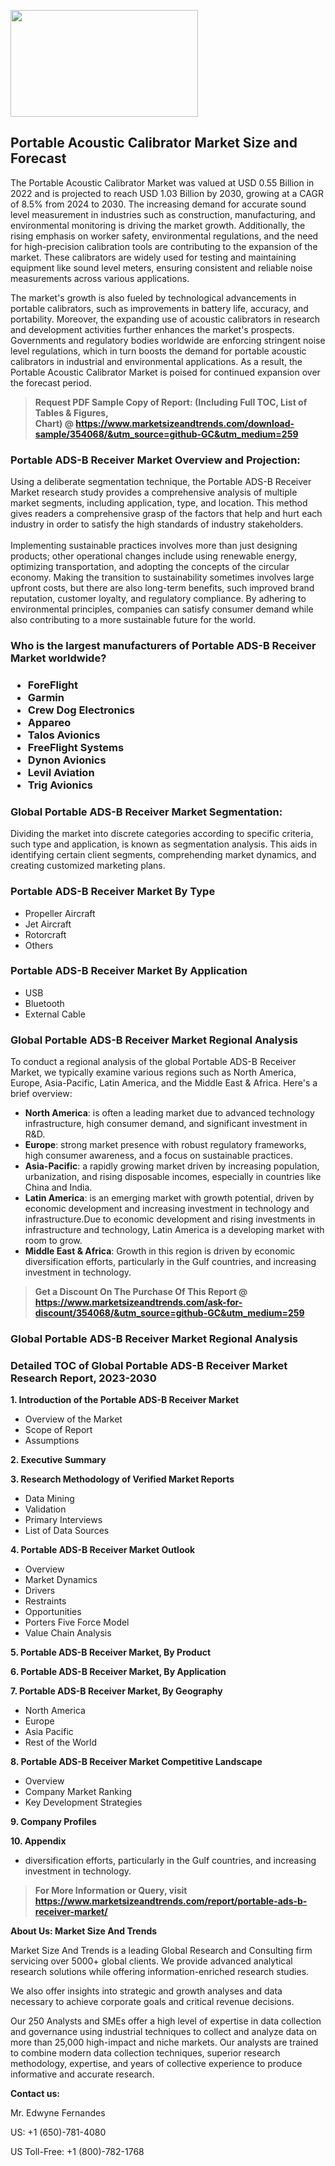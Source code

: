 <p><img class="alignnone size-medium wp-image-20088" src="https://ffe5etoiles.com/wp-content/uploads/2024/12/MST1-300x171.png" alt="" width="300" height="171" /></p><h2>Portable Acoustic Calibrator Market Size and Forecast</h2><p>The Portable Acoustic Calibrator Market was valued at USD 0.55 Billion in 2022 and is projected to reach USD 1.03 Billion by 2030, growing at a CAGR of 8.5% from 2024 to 2030. The increasing demand for accurate sound level measurement in industries such as construction, manufacturing, and environmental monitoring is driving the market growth. Additionally, the rising emphasis on worker safety, environmental regulations, and the need for high-precision calibration tools are contributing to the expansion of the market. These calibrators are widely used for testing and maintaining equipment like sound level meters, ensuring consistent and reliable noise measurements across various applications.</p><p>The market's growth is also fueled by technological advancements in portable calibrators, such as improvements in battery life, accuracy, and portability. Moreover, the expanding use of acoustic calibrators in research and development activities further enhances the market's prospects. Governments and regulatory bodies worldwide are enforcing stringent noise level regulations, which in turn boosts the demand for portable acoustic calibrators in industrial and environmental applications. As a result, the Portable Acoustic Calibrator Market is poised for continued expansion over the forecast period.</p></p><blockquote id="" class=""><strong>Request PDF Sample Copy of Report: (Including Full TOC, List of Tables &amp; Figures, Chart)&nbsp;@&nbsp;<strong><a href="https://www.marketsizeandtrends.com/download-sample/354068/&utm_source=github-GC&utm_medium=259" target="_blank">https://www.marketsizeandtrends.com/download-sample/354068/&utm_source=github-GC&utm_medium=259</a></strong></strong></blockquote><h3 id="" class="">Portable ADS-B Receiver Market&nbsp;Overview and Projection:</h3><p id="" class="">Using a deliberate segmentation technique, the Portable ADS-B Receiver Market research study provides a comprehensive analysis of multiple market segments, including application, type, and location. This method gives readers a comprehensive grasp of the factors that help and hurt each industry in order to satisfy the high standards of industry stakeholders. <br /> <br />Implementing sustainable practices involves more than just designing products; other operational changes include using renewable energy, optimizing transportation, and adopting the concepts of the circular economy. Making the transition to sustainability sometimes involves large upfront costs, but there are also long-term benefits, such improved brand reputation, customer loyalty, and regulatory compliance. By adhering to environmental principles, companies can satisfy consumer demand while also contributing to a more sustainable future for the world.</p><h3 id="" class="">Who is the largest manufacturers of&nbsp;Portable ADS-B Receiver Market worldwide?</h3><h3 class=""><p><ul><li>ForeFlight </li><li> Garmin </li><li> Crew Dog Electronics </li><li> Appareo </li><li> Talos Avionics </li><li> FreeFlight Systems </li><li> Dynon Avionics </li><li> Levil Aviation </li><li> Trig Avionics</li></ul></p></h3><h3 id="" class="">Global&nbsp;Portable ADS-B Receiver Market Segmentation:</h3><p id="" class="">Dividing the market into discrete categories according to specific criteria, such type and application, is known as segmentation analysis. This aids in identifying certain client segments, comprehending market dynamics, and creating customized marketing plans.</p><h3 id="" class="">Portable ADS-B Receiver Market&nbsp;By Type</h3><p><p><ul><li>Propeller Aircraft</li><li> Jet Aircraft</li><li> Rotorcraft</li><li> Others</p></li></ul></p></p><h3 id="" class="">Portable ADS-B Receiver Market&nbsp;By Application</h3><p class=""><p><ul><li>USB</li><li> Bluetooth</li><li> External Cable</li></ul></p></p><h3 id="" class="">Global Portable ADS-B Receiver Market Regional Analysis</h3><p id="" class="">To conduct a regional analysis of the global Portable ADS-B Receiver Market, we typically examine various regions such as North America, Europe, Asia-Pacific, Latin America, and the Middle East &amp; Africa. Here's a brief overview:</p><ul><li><strong>North America</strong>: is often a leading market due to advanced technology infrastructure, high consumer demand, and significant investment in R&amp;D.</li><li><strong>Europe</strong>: strong market presence with robust regulatory frameworks, high consumer awareness, and a focus on sustainable practices.</li><li><strong>Asia-Pacific</strong>: a rapidly growing market driven by increasing population, urbanization, and rising disposable incomes, especially in countries like China and India.</li><li><strong>Latin America</strong>: is an emerging market with growth potential, driven by economic development and increasing investment in technology and infrastructure.Due to economic development and rising investments in infrastructure and technology, Latin America is a developing market with room to grow.</li><li><strong>Middle East &amp; Africa</strong>: Growth in this region is driven by economic diversification efforts, particularly in the Gulf countries, and increasing investment in technology.</li></ul><blockquote id="" class=""><strong>Get a Discount On The Purchase Of This Report @ <strong><a href="https://www.marketsizeandtrends.com/ask-for-discount/354068/&utm_source=github-GC&utm_medium=259" target="_blank">https://www.marketsizeandtrends.com/ask-for-discount/354068/&utm_source=github-GC&utm_medium=259</a></strong></strong></blockquote><h3 id="" class="">Global Portable ADS-B Receiver Market Regional Analysis</h3><h3 id="" class="">Detailed TOC of Global Portable ADS-B Receiver Market Research Report, 2023-2030</h3><p id="" class=""><strong>1. Introduction of the Portable ADS-B Receiver Market</strong></p><ul><li>Overview of the Market</li><li>Scope of Report</li><li>Assumptions</li></ul><p id="" class=""><strong>2. Executive Summary</strong></p><p id="" class=""><strong>3. Research Methodology of Verified Market Reports</strong></p><ul><li>Data Mining</li><li>Validation</li><li>Primary Interviews</li><li>List of Data Sources</li></ul><p id="" class=""><strong>4. Portable ADS-B Receiver Market Outlook</strong></p><ul><li>Overview</li><li>Market Dynamics</li><li>Drivers</li><li>Restraints</li><li>Opportunities</li><li>Porters Five Force Model</li><li>Value Chain Analysis</li></ul><p id="" class=""><strong>5. Portable ADS-B Receiver Market, By Product</strong></p><p id="" class=""><strong>6. Portable ADS-B Receiver Market, By Application</strong></p><p id="" class=""><strong>7. Portable ADS-B Receiver Market, By Geography</strong></p><ul><li>North America</li><li>Europe</li><li>Asia Pacific</li><li>Rest of the World</li></ul><p id="" class=""><strong>8. Portable ADS-B Receiver Market Competitive Landscape</strong></p><ul><li>Overview</li><li>Company Market Ranking</li><li>Key Development Strategies</li></ul><p id="" class=""><strong>9. Company Profiles</strong></p><p id="" class=""><strong>10. Appendix</strong></p><ul><li>diversification efforts, particularly in the Gulf countries, and increasing investment in technology.</li></ul><blockquote id="" class=""><strong>For More Information or Query, visit <strong><strong><a href="https://www.marketsizeandtrends.com/report/portable-ads-b-receiver-market/" target="_blank">https://www.marketsizeandtrends.com/report/portable-ads-b-receiver-market/</a></strong></strong></strong></blockquote><p id="" class=""><strong>About Us: Market Size And Trends</strong></p><p id="" class="">Market Size And Trends is a leading Global Research and Consulting firm servicing over 5000+ global clients. We provide advanced analytical research solutions while offering information-enriched research studies.</p><p id="" class="">We also offer insights into strategic and growth analyses and data necessary to achieve corporate goals and critical revenue decisions.</p><p id="" class="">Our 250 Analysts and SMEs offer a high level of expertise in data collection and governance using industrial techniques to collect and analyze data on more than 25,000 high-impact and niche markets. Our analysts are trained to combine modern data collection techniques, superior research methodology, expertise, and years of collective experience to produce informative and accurate research.</p><p id="" class=""><strong>Contact us:</strong></p><p id="" class="">Mr. Edwyne Fernandes</p><p id="" class="">US: +1 (650)-781-4080</p><p id="" class="">US Toll-Free: +1 (800)-782-1768</p>
